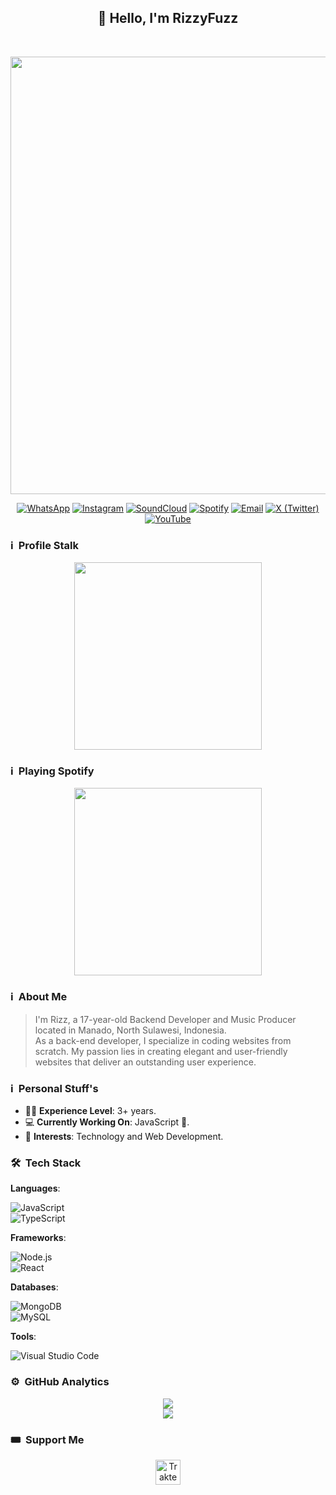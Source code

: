 <div align="center">
  <h2>👋 Hello, I'm RizzyFuzz</h2><br>

  <p>
    <a href="https://rizzy.eu.org">
      <img src="https://private-user-images.githubusercontent.com/141845356/323396911-8588e189-2e11-4698-b8ee-ef4f0d509d71.png?jwt=eyJhbGciOiJIUzI1NiIsInR5cCI6IkpXVCJ9.eyJpc3MiOiJnaXRodWIuY29tIiwiYXVkIjoicmF3LmdpdGh1YnVzZXJjb250ZW50LmNvbSIsImtleSI6ImtleTUiLCJleHAiOjE3NDE0NDcwMzYsIm5iZiI6MTc0MTQ0NjczNiwicGF0aCI6Ii8xNDE4NDUzNTYvMzIzMzk2OTExLTg1ODhlMTg5LTJlMTEtNDY5OC1iOGVlLWVmNGYwZDUwOWQ3MS5wbmc_WC1BbXotQWxnb3JpdGhtPUFXUzQtSE1BQy1TSEEyNTYmWC1BbXotQ3JlZGVudGlhbD1BS0lBVkNPRFlMU0E1M1BRSzRaQSUyRjIwMjUwMzA4JTJGdXMtZWFzdC0xJTJGczMlMkZhd3M0X3JlcXVlc3QmWC1BbXotRGF0ZT0yMDI1MDMwOFQxNTEyMTZaJlgtQW16LUV4cGlyZXM9MzAwJlgtQW16LVNpZ25hdHVyZT0yYjhlZDE3ZTkwMzRhZjk2NzY0ZDFmZmNkZjQzZTY2OTU5MjAxZGZjNjIwOTM3MDMyMDYzNTFkZTE2NTI4MDgyJlgtQW16LVNpZ25lZEhlYWRlcnM9aG9zdCJ9.fjLCLfNiENg44F1WwDyMJajnp0LMcpRzI6H8FhB5GrM" width="700"/>
    </a>
  </p>
  

  [![WhatsApp](https://img.shields.io/badge/WhatsApp-25D366?style=for-the-badge&logo=whatsapp&logoColor=white)](https://api.whatsapp.com/send/?phone=6289505648501)
  [![Instagram](https://img.shields.io/badge/Instagram-%23E4405F.svg?style=for-the-badge&logo=instagram&logoColor=white)](https://instagram.com/rizzlogy_)
  [![SoundCloud](https://img.shields.io/badge/SoundCloud-FF5500?style=for-the-badge&logo=soundcloud&logoColor=white)](https://soundcloud.com/rizzlogy)
  [![Spotify](https://img.shields.io/badge/Spotify-1ED760?style=for-the-badge&logo=spotify&logoColor=white)](https://open.spotify.com/artist/6AU7c8apKsdxxLBITqXu8H)
  [![Email](https://img.shields.io/badge/Email-D14836?style=for-the-badge&logo=gmail&logoColor=white)](mailto:support@rizzy.eu.org)
  [![X (Twitter)](https://img.shields.io/badge/X-%23000000.svg?style=for-the-badge&logo=X&logoColor=white)](https://twitter.com/rizzlogy_)
  [![YouTube](https://img.shields.io/badge/YouTube-%23FF0000.svg?style=for-the-badge&logo=YouTube&logoColor=white)](https://youtube.com/@rizzlogy)
</div>


### ℹ️ &nbsp;Profile Stalk
<p align="center">
  <a href="https://rizzy.eu.org">
    <img src="https://count.getloli.com/@rizzbrew?name=rizzbrew&theme=e621" width="300"/>
  </a>
</p>


### ℹ️ &nbsp;Playing Spotify
<p align="center">
  <a href="https://rizzy.eu.org">
    <img src="https://spotify-github-profile.kittinanx.com/api/view?uid=31x33vxn7tp6y5vjjefzlksrwl4m&cover_image=true&theme=novatorem&show_offline=false&background_color=121212&interchange=true&bar_color=53b14f&bar_color_cover=false" width="300"/>
  </a>
</p>


### ℹ️ &nbsp;About Me
> I'm Rizz, a 17-year-old Backend Developer and Music Producer located in Manado, North Sulawesi, Indonesia.  
> As a back-end developer, I specialize in coding websites from scratch. My passion lies in creating elegant and user-friendly websites that deliver an outstanding user experience.


### ℹ️ &nbsp;Personal Stuff's

- 👨‍🎓 **Experience Level**: 3+ years.
- 💻 **Currently Working On**: JavaScript 🚀.
- 🧩 **Interests**: Technology and Web Development.


### 🛠 &nbsp;Tech Stack

**Languages**:

![JavaScript](https://img.shields.io/badge/JavaScript-323330?style=for-the-badge&logo=javascript&logoColor=F7DF1E)  
![TypeScript](https://img.shields.io/badge/TypeScript-007ACC?style=for-the-badge&logo=typescript&logoColor=white)

**Frameworks**:  

![Node.js](https://img.shields.io/badge/Node.js-43853D?style=for-the-badge&logo=node.js&logoColor=white)  
![React](https://img.shields.io/badge/React-20232A?style=for-the-badge&logo=react&logoColor=61DAFB)

**Databases**:  

![MongoDB](https://img.shields.io/badge/MongoDB-4EA94B?style=for-the-badge&logo=mongodb&logoColor=white)  
![MySQL](https://img.shields.io/badge/MySQL-00000F?style=for-the-badge&logo=mysql&logoColor=white)

**Tools**:  

![Visual Studio Code](https://img.shields.io/badge/Visual%20Studio%20Code-0078d7.svg?style=for-the-badge&logo=visual-studio-code&logoColor=white)


### ⚙️ &nbsp;GitHub Analytics
<p align="center">
  <a href="">
    <img src="https://github-readme-stats-sigma-five.vercel.app/api?username=rizzbrew&show_icons=true&title_color=ffffff&icon_color=bb2acf&text_color=daf7dc&bg_color=151515&hide_border=true&line_height=27&include_all_commits=true&count_private=true">
  </a>
  <br>
  <a href="">
    <img src="https://github-readme-stats-sigma-five.vercel.app/api/top-langs/?username=rizzbrew&theme=dark&hide_border=true&layout=compact">
  </a>
</p>


### 🎟️ &nbsp;Support Me
<p align="center">
  <a href="https://paypal.me/RizzyFuzz" target="_blank">
    <img src="https://cdn.trakteer.id/images/embed/trbtn-blue-6.png" height="40" style="border:0px;height:40px;" alt="Trakteer Saya">
  </a>
</p>
